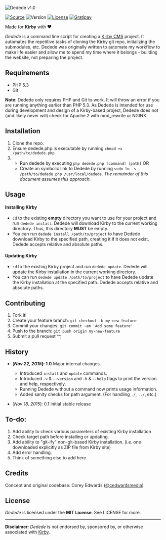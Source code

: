 ![Dedede v1.0](https://cdn.cedwardsmedia.com/images/dedede/dededelogo.png "Dedede Logo")


[![Source](https://img.shields.io/badge/source-cedwardsmedia/dedede-blue.svg?style=flat-square "Source")](https://www.github.com/cedwardsmedia/dedede)
![Version](https://img.shields.io/badge/version-1.0-brightgreen.svg?style=flat-square)
[![License](https://img.shields.io/badge/license-MIT-lightgrey.svg?style=flat-square "License")](./LICENSE)
[![Gratipay](https://img.shields.io/gratipay/cedwardsmedia.svg?style=flat-square "License")](https://gratipay.com/~cedwardsmedia/)

Made for **Kirby** with **♥**

_Dedede_ is a command line script for creating a [Kirby CMS](http://www.getkirby.com/) project. It automates the repetitive tasks of cloning the Kirby git repo, initializing the submodules, etc. Dedede was originally written to automate my workflow to make life easier and allow me to spend my time where it belongs - building the website, not preparing the project.

## Requirements
 - PHP 5.3
 - Git

**Note**: Dedede only requires PHP and Git to work. It will throw an error if you are running anything earlier than PHP 5.3. As Dedede is intended for use during development and design of a Kirby-based project, Dedede does not (and likely never will) check for Apache 2 with mod_rewrite or NGINX.

## Installation

1. Clone the repo.
2. Ensure dedede.php is executable by running `chmod +x /path/to/dedede.php`
3. - Run dedede by executing `php dedede.php [command] [path]` OR
   - Create an symbolic link to Dedede by running `sudo ln -s /path/to/dedede.php /usr/local/dedede`. _The remainder of this document assumes this approach._

## Usage

#### Installing Kirby
- `cd` to the existing **empty** directory you want to use for your project and run `dedede install`. Dedede will download Kirby to the current working directory. Thus, this directory **MUST** be empty.
- You can run `dedede install /path/to/project` to have Dedede download Kirby to the specified path, creating it if it does not exist. Dedede accepts relative and absolute paths.

#### Updating Kirby
- `cd` to the existing Kirby project and run `dedede update`. Dedede will update the Kirby installation in the current working directory.
- You can run `dedede update /path/to/project` to have Dedede update the Kirby installation at the specified path. Dedede accepts relative and absolute paths.

## Contributing

1. Fork it!
2. Create your feature branch: `git checkout -b my-new-feature`
3. Commit your changes: `git commit -am 'Add some feature'`
4. Push to the branch: `git push origin my-new-feature`
5. Submit a pull request ^^,

## History

 - **[_Nov 22, 2015_]: 1.0** Major internal changes.
   - Introduced `install` and `update` commands.
   - Introduced `-v` & `--version` and `-h` & `--help` flags to print the version and help, respectively.
   - Running Dedede without a command now prints usage information.
   - Added sanity checks for path argument. (For handling `./`, `../`, etc.)


 - [_Nov 18, 2015_]: 0.1 Initial stable release

## To-do:

1. Add ability to check various parameters of existing Kirby installation
2. Check target path before installing or updating.
3. Add ability to "git-ify" non-git-based Kirby installation. (i.e. one downloaded explicitly as ZIP file from Kirby site)
4. Add error handling.
5. Think of something else to add here.


## Credits
Concept and original codebase: Corey Edwards ([@cedwardsmedia](https://www.twitter.com/cedwardsmedia))

## License
_Dedede_ is licensed under the **MIT License**. See LICENSE for more.

---
**Disclaimer**: _Dedede_ is not endorsed by, sponsored by, or otherwise associated with [Kirby](http://www.getkirby.com).
